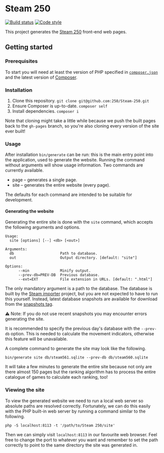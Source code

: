 Steam 250
=========

[![Build status][Build image]][Build]
[![Code style][Style image]][Style]

This project generates the [Steam 250][Steam 250] front-end web pages.

Getting started
---------------

### Prerequisites

To start you will need at least the version of PHP specified in [`composer.json`](composer.json) and the latest version of [Composer][Composer].

### Installation

1. Clone this repository. `git clone git@github.com:250/Steam-250.git`
1. Ensure Composer is up-to-date. `composer self`
1. Install dependencies. `composer i`

Note that cloning might take a little while because we push the built pages back to the `gh-pages` branch, so you're also cloning every version of the site ever built!

### Usage

After installation `bin/generate` can be run: this is the main entry point into the application, used to generate the website. Running the command without arguments will show usage information. Two commands are currently available.

* page – generates a single page.
* site – generates the entire website (every page).

The defaults for each command are intended to be suitable for development.

#### Generating the website

Generating the entire site is done with the `site` command, which accepts the following arguments and options.

```
Usage:
  site [options] [--] <db> [<out>]

Arguments:
  db                     Path to database.
  out                    Output directory. [default: "site"]

Options:
      --min              Minify output.
      --prev-db=PREV-DB  Previous database.
      --ext=EXT          File extension in URLs. [default: ".html"]
```

The only mandatory argument is a path to the database. The database is built by the [Steam importer][Steam importer] project, but you are not expected to have to run this yourself. Instead, latest database snapshots are available for download from the [snapshots tag][Snapshots].

⚠️ Note: If you do not use recent snapshots you may encounter errors generating the site.

It is recommended to specify the previous day's database with the `--prev-db` option. This is needed to calculate the movement indicators, otherwise this feature will be unavailable.

A complete command to generate the site may look like the following.

```
bin/generate site db/steam561.sqlite --prev-db db/steam560.sqlite
```

It will take a few minutes to generate the entire site because not only are there almost 150 pages but the ranking algorithm has to process the entire catalogue of games to calculate each ranking, too!

### Viewing the site

To view the generated website we need to run a local web server so absolute paths are resolved correctly. Fortunately, we can do this easily with the PHP built-in web server by running a command similar to the following.

```
php -S localhost:8113 -t '/path/to/Steam 250/site'
```

Then we can simply visit `localhost:8113` in our favourite web browser. Feel free to change the port to whatever you want and remember to set the path correctly to point to the same directory the site was generated in.

  [Build]: https://travis-ci.org/250/Steam-250
  [Build image]: https://travis-ci.org/250/Steam-250.svg?branch=master "Build status"
  [Style]: https://styleci.io/repos/110031821
  [Style image]: https://styleci.io/repos/110031821/shield?style=flat "Code style"
  [Snapshots]: https://github.com/250/Steam-250/releases/tag/snapshots

  [Steam 250]: https://steam250.com
  [Steam importer]: https://github.com/250/Steam-importer
  [Composer]: https://getcomposer.org
